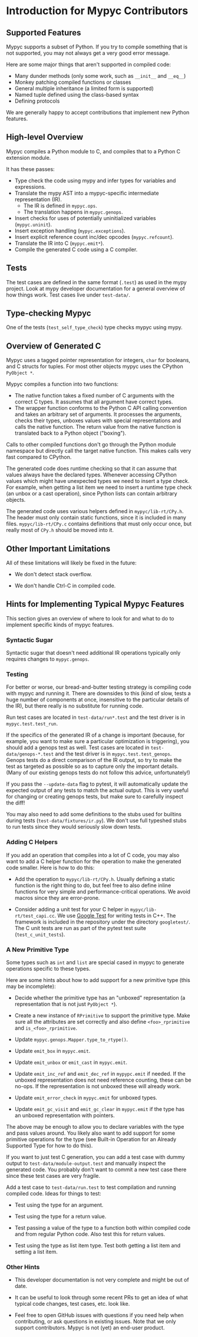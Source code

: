 # Introduction for Mypyc Contributors

## Supported Features

Mypyc supports a subset of Python. If you try to compile something
that is not supported, you may not always get a very good error
message.

Here are some major things that aren't supported in compiled code:

* Many dunder methods (only some work, such as `__init__` and `__eq__`)
* Monkey patching compiled functions or classes
* General multiple inheritance (a limited form is supported)
* Named tuple defined using the class-based syntax
* Defining protocols

We are generally happy to accept contributions that implement new Python
features.

## High-level Overview

Mypyc compiles a Python module to C, and compiles that to a Python C
extension module.

It has these passes:

* Type check the code using mypy and infer types for variables and expressions.
* Translate the mypy AST into a mypyc-specific intermediate representation (IR).
  * The IR is defined in `mypyc.ops`.
  * The translation happens in `mypyc.genops`.
* Insert checks for uses of potentially uninitialized variables (`mypyc.uninit`).
* Insert exception handling (`mypyc.exceptions`).
* Insert explicit reference count inc/dec opcodes (`mypyc.refcount`).
* Translate the IR into C (`mypyc.emit*`).
* Compile the generated C code using a C compiler.

## Tests

The test cases are defined in the same format (`.test`) as used in the
mypy project. Look at mypy developer documentation for a general
overview of how things work.  Test cases live under `test-data/`.

## Type-checking Mypyc

One of the tests (`test_self_type_check`) type checks mypyc using mypy.

## Overview of Generated C

Mypyc uses a tagged pointer representation for integers, `char` for
booleans, and C structs for tuples. For most other objects mypyc uses
the CPython `PyObject *`.

Mypyc compiles a function into two functions:

* The native function takes a fixed number of C arguments with the
  correct C types. It assumes that all argument have correct types.
* The wrapper function conforms to the Python C API calling convention
  and takes an arbitrary set of arguments. It processes the arguments,
  checks their types, unboxes values with special representations and
  calls the native function. The return value from the native function
  is translated back to a Python object ("boxing").

Calls to other compiled functions don't go through the Python module
namespace but directly call the target native function. This makes
calls very fast compared to CPython.

The generated code does runtime checking so that it can assume that
values always have the declared types. Whenever accessing CPython
values which might have unexpected types we need to insert a type
check. For example, when getting a list item we need to insert a
runtime type check (an unbox or a cast operation), since Python lists
can contain arbitrary objects.

The generated code uses various helpers defined in
`mypyc/lib-rt/CPy.h`.  The header must only contain static functions,
since it is included in many files. `mypyc/lib-rt/CPy.c` contains
definitions that must only occur once, but really most of `CPy.h`
should be moved into it.

## Other Important Limitations

All of these limitations will likely be fixed in the future:

* We don't detect stack overflow.

* We don't handle Ctrl-C in compiled code.

## Hints for Implementing Typical Mypyc Features

This section gives an overview of where to look for and
what to do to implement specific kinds of mypyc features.


### Syntactic Sugar

Syntactic sugar that doesn't need additional IR operations typically
only requires changes to `mypyc.genops`.


### Testing

For better or worse, our bread-and-butter testing strategy is
compiling code with mypyc and running it. There are downsides to this
(kind of slow, tests a huge number of components at once, insensitive
to the particular details of the IR), but there really is no
substitute for running code.

Run test cases are located in `test-data/run*.test` and the test
driver is in `mypyc.test.test_run`.

If the specifics of the generated IR of a change is important
(because, for example, you want to make sure a particular optimization
is triggering), you should add a genops test as well.  Test cases are
located in `test-data/genops-*.test` and the test driver is in
`mypyc.test.test_genops`. Genops tests do a direct comparison of the
IR output, so try to make the test as targeted as possible so as to
capture only the important details.
(Many of our existing genops tests do not follow this advice, unfortunately!)

If you pass the `--update-data` flag to pytest, it will automatically
update the expected output of any tests to match the actual
output. This is very useful for changing or creating genops tests, but
make sure to carefully inspect the diff!

You may also need to add some definitions to the stubs used for
builtins during tests (`test-data/fixtures/ir.py`). We don't use full
typeshed stubs to run tests since they would seriously slow down
tests.

### Adding C Helpers

If you add an operation that compiles into a lot of C code, you may
also want to add a C helper function for the operation to make the
generated code smaller. Here is how to do this:

* Add the operation to `mypyc/lib-rt/CPy.h`. Usually defining a static
  function is the right thing to do, but feel free to also define
  inline functions for very simple and performance-critical
  operations. We avoid macros since they are error-prone.

* Consider adding a unit test for your C helper in `mypyc/lib-rt/test_capi.cc`.
  We use
  [Google Test](https://github.com/google/googletest) for writing
  tests in C++. The framework is included in the repository under the
  directory `googletest/`. The C unit tests are run as part of the
  pytest test suite (`test_c_unit_tests`).

### A New Primitive Type

Some types such as `int` and `list` are special cased in mypyc to
generate operations specific to these types.

Here are some hints about how to add support for a new primitive type
(this may be incomplete):

* Decide whether the primitive type has an "unboxed" representation
  (a representation that is not just `PyObject *`).

* Create a new instance of `RPrimitive` to support the primitive type.
  Make sure all the attributes are set correctly and also define
  `<foo>_rprimitive` and `is_<foo>_rprimitive`.

* Update `mypyc.genops.Mapper.type_to_rtype()`.

* Update `emit_box` in `mypyc.emit`.

* Update `emit_unbox` or `emit_cast` in `mypyc.emit`.

* Update `emit_inc_ref` and `emit_dec_ref` in `mypypc.emit` if
  needed. If the unboxed representation does not need reference
  counting, these can be no-ops. If the representation is not unboxed
  these will already work.

* Update `emit_error_check` in `mypyc.emit` for unboxed types.

* Update `emit_gc_visit` and `emit_gc_clear` in `mypyc.emit` if the
  type has an unboxed representation with pointers.

The above may be enough to allow you to declare variables with the
type and pass values around. You likely also want to add support for
some primitive operations for the type (see Built-in Operation for an
Already Supported Type for how to do this).

If you want to just test C generation, you can add a test case with
dummy output to `test-data/module-output.test` and manually inspect
the generated code. You probably don't want to commit a new test case
there since these test cases are very fragile.

Add a test case to `test-data/run.test` to test compilation and
running compiled code. Ideas for things to test:

* Test using the type for an argument.

* Test using the type for a return value.

* Test passing a value of the type to a function both within
  compiled code and from regular Python code. Also test this
  for return values.

* Test using the type as list item type. Test both getting a list item
  and setting a list item.

### Other Hints

* This developer documentation is not very complete and might be out of
  date.

* It can be useful to look through some recent PRs to get an idea of
  what typical code changes, test cases, etc. look like.

* Feel free to open GitHub issues with questions if you need help when
  contributing, or ask questions in existing issues. Note that we only
  support contributors. Mypyc is not (yet) an end-user product.

